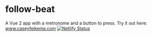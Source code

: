 # follow-beat

A Vue 2 app with a metronome and a button to press. Try it out here: www.caseyfeikema.com
[![Netlify Status](https://api.netlify.com/api/v1/badges/e9ca4962-4a7c-4c68-b953-12cb387cc645/deploy-status)](https://app.netlify.com/sites/vibrant-pasteur-6656cf/deploys)



